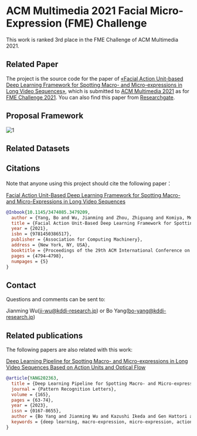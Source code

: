 # ACM Multimedia 2021 Facial Micro-Expression (FME) Challenge

This work is ranked 3rd place in the FME Challenge of ACM Multimedia 2021.

## Related Paper

The project is the source code for the paper of [&laquo;Facial Action Unit-based Deep Learning Framework for Spotting Macro- and Micro-expressions in Long Video Sequences&raquo;](https://dx.doi.org/10.1145/3474085.3479209), which is submitted to [ACM Multimedia 2021](https://2021.acmmm.org/) as for [FME Challenge 2021](https://megc2021.github.io/index.html). You can also find this paper from [Researchgate](https://www.researchgate.net/publication/353890502_Facial_Action_Unit-based_Deep_Learning_Framework_for_Spotting_Macro-and_Micro-expressions_in_Long_Video_Sequences).

  
## Proposal Framework
  
![1](https://user-images.githubusercontent.com/66990042/129430740-50653391-0c5d-47f9-a529-e0cf48b03f88.png)


## Related Datasets

    
## Citations

Note that anyone using this project should cite the following paper：

[Facial Action Unit-Based Deep Learning Framework for Spotting Macro- and Micro-Expressions in Long Video Sequences](https://www.researchgate.net/publication/353890502_Facial_Action_Unit-based_Deep_Learning_Framework_for_Spotting_Macro-and_Micro-expressions_in_Long_Video_Sequences)

```BibTeX
@Inbook{10.1145/3474085.3479209,
  author = {Yang, Bo and Wu, Jianming and Zhou, Zhiguang and Komiya, Megumi and Kishimoto, Koki and Xu, Jianfeng and Nonaka, Keisuke and Horiuchi, Toshiharu and      Komorita, Satoshi and Hattori, Gen and Naito, Sei and Takishima, Yasuhiro},
  title = {Facial Action Unit-Based Deep Learning Framework for Spotting Macro- and Micro-Expressions in Long Video Sequences},
  year = {2021},
  isbn = {9781450386517},
  publisher = {Association for Computing Machinery},
  address = {New York, NY, USA},
  booktitle = {Proceedings of the 29th ACM International Conference on Multimedia},
  pages = {4794–4798},
  numpages = {5}
}
```

## Contact
  
Questions and comments can be sent to:

Jianming Wu(ji-wu@kddi-research.jp) or Bo Yang(bo-yang@kddi-research.jp)


## Related publications

The following papers are also related with this work:

[Deep Learning Pipeline for Spotting Macro- and Micro-expressions in Long Video Sequences Based on Action Units and Optical Flow](https://www.sciencedirect.com/science/article/abs/pii/S0167865522003683)
```BibTeX
@article{YANG202363,
  title = {Deep Learning Pipeline for Spotting Macro- and Micro-expressions in Long Video Sequences Based on Action Units and Optical Flow},
  journal = {Pattern Recognition Letters},
  volume = {165},
  pages = {63-74},
  year = {2023},
  issn = {0167-8655},
  author = {Bo Yang and Jianming Wu and Kazushi Ikeda and Gen Hattori and Masaru Sugano and Yusuke Iwasawa and Yutaka Matsuo},
  keywords = {deep learning, macro-expression, micro-expression, action units, optical flow},
}
```



